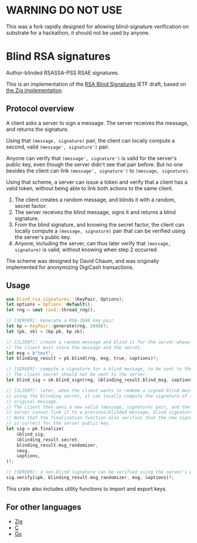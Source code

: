# WARNING DO NOT USE

This was a fork rapidly designed for allowing blind-signature verification on substrate for a hackathon, it should not be used by anyone.

# Blind RSA signatures

Author-blinded RSASSA-PSS RSAE signatures.

This is an implementation of the [RSA Blind Signatures](https://tools.ietf.org/html/draft-irtf-cfrg-rsa-blind-signatures) IETF draft, based on [the Zig implementation](https://github.com/jedisct1/zig-rsa-blind-signatures).

## Protocol overview

A client asks a server to sign a message. The server receives the message, and returns the signature.

Using that `(message, signature)` pair, the client can locally compute a second, valid `(message', signature')` pair.

Anyone can verify that `(message', signature')` is valid for the server's public key, even though the server didn't see that pair before.
But no one besides the client can link `(message', signature')` to `(message, signature)`.

Using that scheme, a server can issue a token and verify that a client has a valid token, without being able to link both actions to the same client.

1. The client creates a random message, and blinds it with a random, secret factor.
2. The server receives the blind message, signs it and returns a blind signature.
3. From the blind signature, and knowing the secret factor, the client can locally compute a `(message, signature)` pair that can be verified using the server's public key.
4. Anyone, including the server, can thus later verify that `(message, signature)` is valid, without knowing when step 2 occurred.

The scheme was designed by David Chaum, and was originally implemented for anonymizing DigiCash transactions.

## Usage

```rust
use blind_rsa_signatures::{KeyPair, Options};
let options = Options::default();
let rng = &mut rand::thread_rng();

// [SERVER]: Generate a RSA-2048 key pair
let kp = KeyPair::generate(rng, 2048)?;
let (pk, sk) = (kp.pk, kp.sk);

// [CLIENT]: create a random message and blind it for the server whose public key is `pk`.
// The client must store the message and the secret.
let msg = b"test";
let blinding_result = pk.blind(rng, msg, true, &options)?;

// [SERVER]: compute a signature for a blind message, to be sent to the client.
// The client secret should not be sent to the server.
let blind_sig = sk.blind_sign(rng, &blinding_result.blind_msg, &options)?;

// [CLIENT]: later, when the client wants to redeem a signed blind message,
// using the blinding secret, it can locally compute the signature of the
// original message.
// The client then owns a new valid (message, signature) pair, and the
// server cannot link it to a previous(blinded message, blind signature) pair.
// Note that the finalization function also verifies that the new signature
// is correct for the server public key.
let sig = pk.finalize(
    &blind_sig,
    &blinding_result.secret,
    blinding_result.msg_randomizer,
    &msg,
    &options,
)?;

// [SERVER]: a non-blind signature can be verified using the server's public key.
sig.verify(&pk, blinding_result.msg_randomizer, msg, &options)?;
```

This crate also includes utility functions to import and export keys.

## For other languages

* [Zig](https://github.com/jedisct1/zig-blind-rsa-signatures)
* [C](https://github.com/jedisct1/blind-rsa-signatures)
* [Go](https://github.com/cloudflare/circl/tree/master/blindsign)
